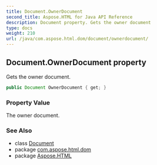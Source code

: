 ```yaml
---
title: Document.OwnerDocument
second_title: Aspose.HTML for Java API Reference
description: Document property. Gets the owner document
type: docs
weight: 210
url: /java/com.aspose.html.dom/document/ownerdocument/
---
```

## Document.OwnerDocument property

Gets the owner document.

```java
public Document OwnerDocument { get; }
```

### Property Value

The owner document.

### See Also

* class [Document](../)
* package [com.aspose.html.dom](../../document/)
* package [Aspose.HTML](../../../)
